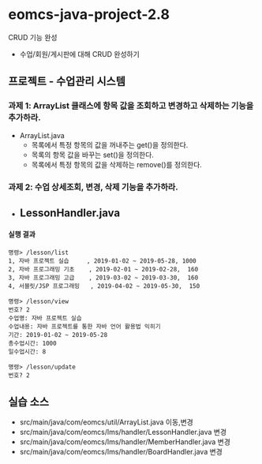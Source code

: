 # eomcs-java-project-2.8

CRUD 기능 완성

- 수업/회원/게시판에 대해 CRUD 완성하기
  
## 프로젝트 - 수업관리 시스템  

### 과제 1: ArrayList 클래스에 항목 값을 조회하고 변경하고 삭제하는 기능을 추가하라.

- ArrayList.java
    - 목록에서 특정 항목의 값을 꺼내주는 get()을 정의한다.
    - 목록의 항목 값을 바꾸는 set()을 정의한다.
    - 목록에서 특정 항목의 값을 삭제하는 remove()를 정의한다.
  
### 과제 2: 수업 상세조회, 변경, 삭제 기능을 추가하라.

- LessonHandler.java
    - 

#### 실행 결과

```
명령> /lesson/list
1, 자바 프로젝트 실습     , 2019-01-02 ~ 2019-05-28, 1000
2, 자바 프로그래밍 기초    , 2019-02-01 ~ 2019-02-28,  160
3, 자바 프로그래밍 고급    , 2019-03-02 ~ 2019-03-30,  160
4, 서블릿/JSP 프로그래밍   , 2019-04-02 ~ 2019-05-30,  150

명령> /lesson/view
번호? 2
수업명: 자바 프로젝트 실습
수업내용: 자바 프로젝트를 통한 자바 언어 활용법 익히기
기간: 2019-01-02 ~ 2019-05-28
총수업시간: 1000
일수업시간: 8

명령> /lesson/update
번호? 2

```

## 실습 소스

- src/main/java/com/eomcs/util/ArrayList.java 이동,변경
- src/main/java/com/eomcs/lms/handler/LessonHandler.java 변경
- src/main/java/com/eomcs/lms/handler/MemberHandler.java 변경
- src/main/java/com/eomcs/lms/handler/BoardHandler.java 변경